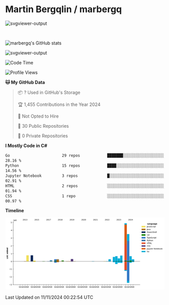 # Martin Bergqlin / marbergq

![svgviewer-output](https://user-images.githubusercontent.com/2405410/206014777-22d41ecb-c24f-421d-b7d9-bba2cb5bb0de.svg)

<br>

<!--- [![Martin's Week](https://github-readme-stats.vercel.app/api/wakatime?username=marbergq&theme=dark)](https://github.com/anuraghazra/github-readme-stats) -->

![marbergq's GitHub stats](https://github-readme-stats.vercel.app/api?username=marbergq&count_private=true&show_icons=true)

![svgviewer-output](https://wakatime.com/badge/user/3f0a2069-6683-4e19-9a4a-7d21ea815067.svg)

<!--START_SECTION:waka-->
![Code Time](http://img.shields.io/badge/Code%20Time-4%2C568%20hrs%209%20mins-blue)

![Profile Views](http://img.shields.io/badge/Profile%20Views-0-blue)

**🐱 My GitHub Data** 

> 📦 ? Used in GitHub's Storage 
 > 
> 🏆 1,455 Contributions in the Year 2024
 > 
> 🚫 Not Opted to Hire
 > 
> 📜 30 Public Repositories 
 > 
> 🔑 0 Private Repositories 
 > 
**I Mostly Code in C#** 

```text
Go                       29 repos            ███████░░░░░░░░░░░░░░░░░░   28.16 % 
Python                   15 repos            ████░░░░░░░░░░░░░░░░░░░░░   14.56 % 
Jupyter Notebook         3 repos             █░░░░░░░░░░░░░░░░░░░░░░░░   02.91 % 
HTML                     2 repos             ░░░░░░░░░░░░░░░░░░░░░░░░░   01.94 % 
CSS                      1 repo              ░░░░░░░░░░░░░░░░░░░░░░░░░   00.97 % 
```



**Timeline**

![Lines of Code chart](https://raw.githubusercontent.com/marbergq/marbergq/main/assets/bar_graph.png)


 Last Updated on 11/11/2024 00:22:54 UTC
<!--END_SECTION:waka-->
